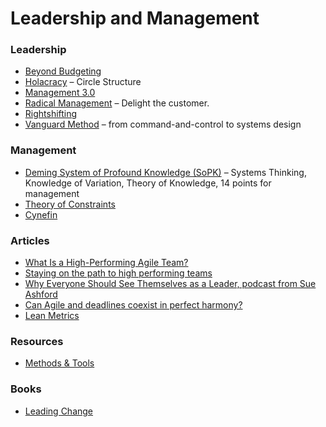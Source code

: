 # Leadership and Management
### Leadership
- [Beyond Budgeting](https://bbrt.org/)
- [Holacracy](https://holacracy.org/) – Circle Structure
- [Management 3.0](https://management30.com/)
- [Radical Management](https://stevedenning.com/radical-management/) – Delight the customer.
- [Rightshifting](https://flowchainsensei.wordpress.com/rightshifting/)
- [Vanguard Method](https://vanguard-method.com/) – from command-and-control to systems design

### Management
- [Deming System of Profound Knowledge (SoPK)](https://deming.org/explore/sopk/) – Systems Thinking, Knowledge of Variation, Theory of Knowledge, 14 points for management
- [Theory of Constraints](https://www.goldratt.com/)
- [Cynefin](https://thecynefin.co/)

### Articles
- [What Is a High-Performing Agile Team?](https://www.mountaingoatsoftware.com/blog/what-is-a-high-performing-agile-team)
- [Staying on the path to high performing teams](https://lethain.com/durably-excellent-teams/)
- [Why Everyone Should See Themselves as a Leader, podcast from Sue Ashford](https://www.listennotes.com/podcasts/hbr-ideacast/why-everyone-should-see-574rO01BYCl/)
- [Can Agile and deadlines coexist in perfect harmony?](https://medium.com/awesome-agile/can-agile-and-deadlines-coexist-in-perfect-harmony-5018510ffcb8)
- [Lean Metrics](https://nigelthurlow.com/2022/07/06/all-about-lean-metrics/)

### Resources
- [Methods & Tools](https://www.methodsandtools.com/)

### Books
- [Leading Change](https://www.amazon.com/Leading-Change-New-Preface-Author/dp/1422186431)